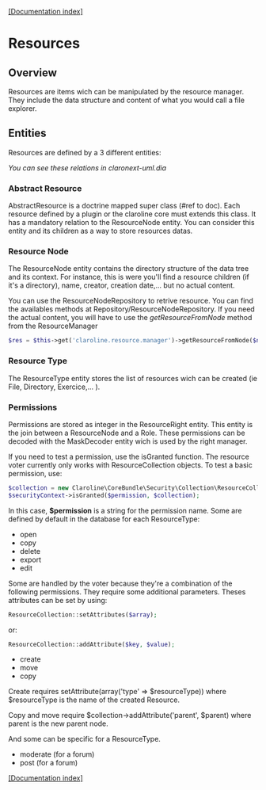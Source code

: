 [[Documentation index]][1]

Resources
=========

Overview
--------

Resources are items wich can be manipulated by the resource manager.
They include the data structure and content of what you would call a file
explorer.

Entities
--------

Resources are defined by a 3 different entities:

*You can see these relations in claronext-uml.dia*

### Abstract Resource

AbstractResource is a doctrine mapped super class (#ref to doc).
Each resource defined by a plugin or the claroline core must extends this class.
It has a mandatory relation to the ResourceNode entity. You can consider this
entity and its children as a way to store resources datas.

### Resource Node

The ResourceNode entity contains the directory structure of the data tree and
its context.
For instance, this is were you'll find a resource children
(if it's a directory), name, creator, creation date,... but no actual content.

You can use the ResourceNodeRepository to retrive resource. You can find the
availables methods at Repository/ResourceNodeRepository.
If you need the actual content, you will have to use the *getResourceFromNode*
method from the ResourceManager

```php
$res = $this->get('claroline.resource.manager')->getResourceFromNode($node);
```

### Resource Type

The ResourceType entity stores the list of resources wich can be created
(ie File, Directory, Exercice,... ).

### Permissions

Permissions are stored as integer in the ResourceRight entity. This entity is
the join between a ResourceNode and a Role. These permissions can be decoded
with the MaskDecoder entity wich is used by the right manager.

If you need to test a permission, use the isGranted function.
The resource voter currently only works with ResourceCollection objects.
To test a basic permission, use:

```php
$collection = new Claroline\CoreBundle\Security\Collection\ResourceCollection($node);
$securityContext->isGranted($permission, $collection);
```

In this case, **$permission** is a string for the permission name.
Some are defined by default in the database for each ResourceType:

- open
- copy
- delete
- export
- edit

Some are handled by the voter because they're a combination of the following
permissions. They require some additional parameters.
Theses attributes can be set by using:

```php
ResourceCollection::setAttributes($array);
```

or:

```php
ResourceCollection::addAttribute($key, $value);
```

- create
- move
- copy

Create requires setAttribute(array('type' => $resourceType)) where $resourceType
is the name of the created Resource.

Copy and move require $collection->addAttribute('parent', $parent) where parent
is the new parent node.

And some can be specific for a ResourceType.

- moderate (for a forum)
- post (for a forum)


[[Documentation index]][1]

[1]:  ../index.md
